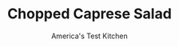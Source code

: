 ---
layout: ../../layouts/MarkdownPostLayout.astro
title: Chopped Caprese Salad
author: America's Test Kitchen
pubDate: 2023-03-15
description: "We had to keep a few things from getting lost in translation when we turned this Italian classic into a hearty chopped salad."
image_url: https://res.cloudinary.com/hksqkdlah/image/upload/ar_1:1,c_fill,dpr_2.0,f_auto,fl_lossy.progressive.strip_profile,g_faces:auto,q_auto:low,w_344/10719_sfs-choppedcapresesalad-24
tags: ["Side Dishes","Vegetables","Cheese","Salads","Cookbook Collection"]
calories: 1289
protein: 10
carbohydrates: 8
fats: 16
fiber: 2
ingredients: ["8 ounces fresh, mozzarella, cut into 1/2-inch pieces (1 cup)","3 tablespoons, extra-virgin olive oil","2 tablespoons, minced shallot","1 , garlic clove, minced","1¼ teaspoons, table salt, divided","1/4 teaspoon, pepper","1/2 cup, fresh basil leaves","1 1/2 pounds, grape tomatoes, cut in half lengthwise","2 , romaine hearts (12 ounces), quartered lengthwise and cut into 1/2-inch pieces","1/4 cup, pitted kalamata olives, chopped","3 tablespoons, red wine vinegar"]
serves: 6
time: "40 minutes"
instructions: ["Combine mozzarella, oil, shallot, garlic, ¼ teaspoon salt, and ¼ teaspoon pepper in bowl. Coarsely chop half of basil leaves and add to mozzarella mixture; set aside while preparing tomatoes. Combine tomatoes and 1 teaspoon salt in separate bowl; transfer to colander set in sink; and let drain for 15 minutes, stirring occasionally. (Tomatoes can be prepared up to 1 hour in advance.)","Tear remaining basil leaves into ½-inch pieces. Gently toss tomatoes, romaine, olives, vinegar, mozzarella mixture, and basil together in large bowl. Season with salt and pepper to taste, and serve."]
nutrition: ["461 mg Potassium, K","182 mg Phosphorus, P","232 mg Calcium, Ca","1 mg Iron, Fe","30 mg Magnesium, Mg","543 mg Sodium, Na","1 mg Zinc, Zn","16 g Total lipid (fat)","7 g Fatty acids, total monounsaturated","1 g Fatty acids, total polyunsaturated","18 mg Vitamin C, total ascorbic acid","29 mg Cholesterol","6 g Fatty acids, total saturated","2 g Fiber, total dietary","99 µg Folate, food","4 g Sugars, total","80 µg Vitamin K (phylloquinone)","196 g Water","8 g Carbohydrate, by difference","99 µg Folate, DFE","10 g Protein","1 mg Vitamin E (alpha-tocopherol)","368 µg Vitamin A, RAE","214 kcal Energy","1289 calories"]
notes: "You can use cherry tomatoes in place of the grape tomatoes."
---